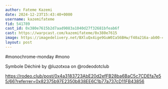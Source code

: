 ```yaml
---
author: Fateme Kazemi
date: 2024-12-23T15:43:40+0000
username: kazemifateme
fid: 541789
cast_id: 0x380e7615b2d7aad9083a1040d27f32681bfeab6f
cast: https://warpcast.com/kazemifateme/0x380e7615
image: https://imagedelivery.net/BXluQx4ige9GuW0Ia56BHw/f40a216a-ab00-4aca-24e1-e7fcc3813a00/original
layout: post
---
```

#monochrome-monday #mono   
  
Symbole Déchiré by @luzotxoa on @rodeodotclub   
  
https://rodeo.club/post/0x4a3183723AbE20d2efFB28ba6BaC5c7CDEfa7e55/66?referrer=0x82375b97E2350b838EE6C1b77a737cD11FB43856  

<img src='https://imagedelivery.net/BXluQx4ige9GuW0Ia56BHw/f40a216a-ab00-4aca-24e1-e7fcc3813a00/original' alt='' referrerpolicy='no-referrer'/>